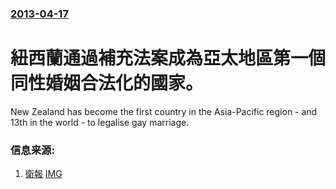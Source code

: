 ### [2013-04-17](/news/2013/04/17/index.md)

##### 
#  紐西蘭通過補充法案成為亞太地區第一個同性婚姻合法化的國家。

New Zealand has become the first country in the Asia-Pacific region - and 13th in the world - to legalise gay marriage.


### 信息来源:

1. [衛報](http://www.telegraph.co.uk/news/worldnews/australiaandthepacific/newzealand/10000949/New-Zealand-legalises-gay-marriage-in-first-for-region.html) [IMG](https://secure.i.telegraph.co.uk/multimedia/archive/02538/NZEALAND-gay_2538984k.jpg)
